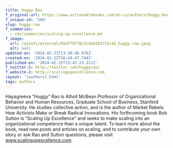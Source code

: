 ```yaml
---
title: Huggy Rao
f_original-url: https://www.actionablebooks.com/en-ca/authors/Huggy-Rao/
f_unique-id: '504'
slug: huggy-rao
f_summaries:
  - cms/summaries/scaling-up-excellence.md
f_image:
  url: /assets/external/65d779ff8c2c4eb282715c42_huggy-rao.jpeg
  alt: null
updated-on: '2024-02-23T13:30:46.976Z'
created-on: '2024-02-22T16:44:47.744Z'
published-on: '2024-02-23T13:42:23.311Z'
f_twitter-2: http://twitter.com/huggyrao/
f_website-2: http://scalingupexcellence.com
layout: '[authors].html'
tags: authors
---
```


Hayagreeva “Huggy” Rao is Atholl McBean Professor of Organizational Behavior and Human Resources, Graduate School of Business, Stanford University. He studies collective action, and is the author of Market Rebels: How Activists Make or Break Radical Innovations. His forthcoming book Bob Sutton is “Scaling Up Excellence” and seeks to make scaling into an organizational competence than a unique talent. To learn more about the book, read new posts and articles on scaling, and to contribute your own story or ask Rao and Sutton questions, please visit www.scalingupexcellence.com.
